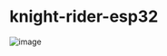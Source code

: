 # knight-rider-esp32
![image](https://github.com/pavcorpapic/knight-rider-esp32/assets/148006469/0572868a-d194-4438-9d22-f2cbdbb7ba1f)

